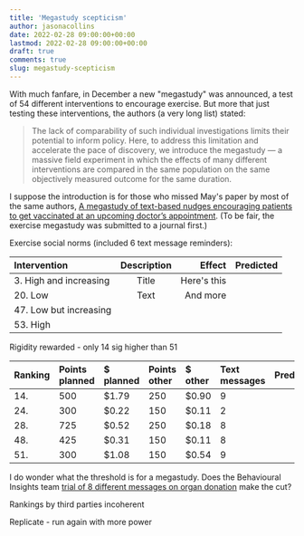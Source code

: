 ```yaml
---
title: 'Megastudy scepticism'
author: jasonacollins
date: 2022-02-28 09:00:00+00:00
lastmod: 2022-02-28 09:00:00+00:00
draft: true
comments: true
slug: megastudy-scepticism
---
```


With much fanfare, in December a new "megastudy" was announced, a test of 54 different interventions to encourage exercise. But more that just testing these interventions, the authors (a very long list) stated:

>The lack of comparability of such individual investigations limits their potential to inform policy. Here, to address this limitation and accelerate the pace of discovery, we introduce the megastudy — a massive field experiment in which the effects of many different interventions are compared in the same population on the same objectively measured outcome for the same duration.

I suppose the introduction is for those who missed May's paper by most of the same authors, [A megastudy of text-based nudges encouraging patients to get vaccinated at an upcoming doctor’s appointment](https://doi.org/10.1073/pnas.2101165118). (To be fair, the exercise megastudy was submitted to a journal first.)

Exercise social norms (included 6 text message reminders):

| Intervention           | Description | Effect        | Predicted |
| :---                   |    :----:   |          ---: |      ---: |
| 3. High and increasing | Title       | Here's this   |           |
| 20. Low                | Text        | And more      |           |
| 47. Low but increasing |             |               |           |
| 53. High               |             |               |           |


Rigidity rewarded - only 14 sig higher than 51

| Ranking     | Points planned | $ planned | Points other   | $ other | Text messages | Predicted |
| :---        |:---        |:---        |:---        |:---        |:---        |:---        |
| 14.         |     500     |    $1.79      |    250      |      $0.90    |    9     |
| 24.         |     300     |     $0.22     |     150     |      $0.11    |     2    |
| 28.         |      725    |      $0.52    |      250     |    $0.18      |   8     |
| 48.         |      425    |       $0.31   |      150    |       $0.11   |    8     |
| 51.         |       300   |     $1.08     |      150    |     $0.54     |    9     |


I do wonder what the threshold is for a megastudy. Does the Behavioural Insights team [trial of 8 different messages on organ donation](https://www.bi.team/publications/applying-behavioural-insights-to-organ-donation/) make the cut?

Rankings by third parties incoherent

Replicate - run again with more power
